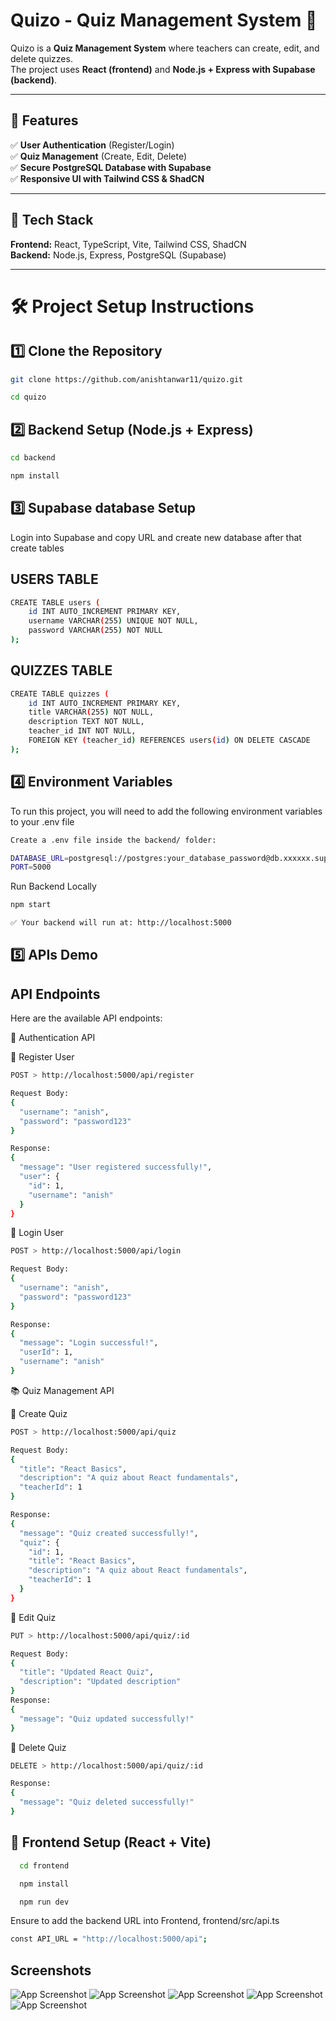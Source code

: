 
# Quizo - Quiz Management System 📝

Quizo is a **Quiz Management System** where teachers can create, edit, and delete quizzes.  
The project uses **React (frontend)** and **Node.js + Express with Supabase (backend)**.

---

## 🚀 Features  
✅ **User Authentication** (Register/Login)  
✅ **Quiz Management** (Create, Edit, Delete)  
✅ **Secure PostgreSQL Database with Supabase**  
✅ **Responsive UI with Tailwind CSS & ShadCN**  

---

## 📌 Tech Stack  
**Frontend:** React, TypeScript, Vite, Tailwind CSS, ShadCN  
**Backend:** Node.js, Express, PostgreSQL (Supabase)

---

# 🛠️ Project Setup Instructions  

## 1️⃣ **Clone the Repository**  
```sh
git clone https://github.com/anishtanwar11/quizo.git

cd quizo
```
## 2️⃣ Backend Setup (Node.js + Express)
```sh
cd backend

npm install
```
## 3️⃣ Supabase database Setup

Login into Supabase and copy URL and create new database after that create tables 

## USERS TABLE

```sh
CREATE TABLE users (
    id INT AUTO_INCREMENT PRIMARY KEY,
    username VARCHAR(255) UNIQUE NOT NULL,
    password VARCHAR(255) NOT NULL
);

```

## QUIZZES TABLE

```sh
CREATE TABLE quizzes (
    id INT AUTO_INCREMENT PRIMARY KEY,
    title VARCHAR(255) NOT NULL,
    description TEXT NOT NULL,
    teacher_id INT NOT NULL,
    FOREIGN KEY (teacher_id) REFERENCES users(id) ON DELETE CASCADE
);


```
## 4️⃣ Environment Variables

To run this project, you will need to add the following environment variables to your .env file

```sh
Create a .env file inside the backend/ folder:

DATABASE_URL=postgresql://postgres:your_database_password@db.xxxxxx.supabase.co:5432/postgres
PORT=5000
```

Run Backend Locally
```sh
npm start

✅ Your backend will run at: http://localhost:5000
```
## 5️⃣ **APIs Demo**


## API Endpoints
Here are the available API endpoints:

🔑 Authentication API

🔹 Register User
```sh
POST > http://localhost:5000/api/register

Request Body:
{
  "username": "anish",
  "password": "password123"
}

Response:
{
  "message": "User registered successfully!",
  "user": {
    "id": 1,
    "username": "anish"
  }
}
```
🔹 Login User
```sh
POST > http://localhost:5000/api/login

Request Body:
{
  "username": "anish",
  "password": "password123"
}

Response:
{
  "message": "Login successful!",
  "userId": 1,
  "username": "anish"
} 
```


📚 Quiz Management API

🔹 Create Quiz
```sh
POST > http://localhost:5000/api/quiz

Request Body:
{
  "title": "React Basics",
  "description": "A quiz about React fundamentals",
  "teacherId": 1
}

Response:
{
  "message": "Quiz created successfully!",
  "quiz": {
    "id": 1,
    "title": "React Basics",
    "description": "A quiz about React fundamentals",
    "teacherId": 1
  }
}
```

🔹 Edit Quiz
```sh
PUT > http://localhost:5000/api/quiz/:id

Request Body:
{
  "title": "Updated React Quiz",
  "description": "Updated description"
}
Response:
{
  "message": "Quiz updated successfully!"
}
```

🔹 Delete Quiz
```sh
DELETE > http://localhost:5000/api/quiz/:id

Response:
{
  "message": "Quiz deleted successfully!"
}
```

## 🎨 **Frontend Setup (React + Vite)**

```bash
  cd frontend

  npm install

  npm run dev
```

Ensure to add the backend URL into Frontend, frontend/src/api.ts
```sh
const API_URL = "http://localhost:5000/api";
```

    
## Screenshots


![App Screenshot](https://res.cloudinary.com/drgurmhwb/image/upload/v1739717992/Screenshot_1045_qdkdua.png)
![App Screenshot](https://res.cloudinary.com/drgurmhwb/image/upload/v1739718005/Screenshot_1046_hk9i8g.png)
![App Screenshot](https://res.cloudinary.com/drgurmhwb/image/upload/v1739718005/Screenshot_1047_reyblo.png)
![App Screenshot](https://res.cloudinary.com/drgurmhwb/image/upload/v1739718005/Screenshot_1048_me9j8v.png)
![App Screenshot](https://res.cloudinary.com/drgurmhwb/image/upload/v1739718006/Screenshot_1049_yj4o0h.png)

